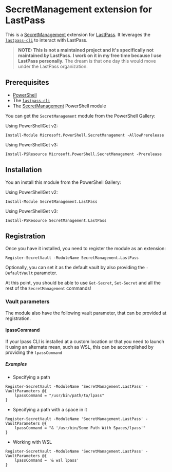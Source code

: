 # SecretManagement extension for LastPass

This is a
[SecretManagement](https://github.com/PowerShell/SecretManagement)
extension for
[LastPass](https://lastpass.com).
It leverages the [`lastpass-cli`](https://github.com/lastpass/lastpass-cli)
to interact with LastPass.

> **NOTE: This is not a maintained project and it's specifically not maintained _by_ LastPass.**
> **I work on it in my free time because I use LastPass personally.**
> The dream is that one day this would move under the LastPass organization.

## Prerequisites

* [PowerShell](https://github.com/PowerShell/PowerShell)
* The [`lastpass-cli`](https://github.com/lastpass/lastpass-cli)
* The [SecretManagement](https://github.com/PowerShell/SecretManagement) PowerShell module

You can get the `SecretManagement` module from the PowerShell Gallery:

Using PowerShellGet v2:

```pwsh
Install-Module Microsoft.PowerShell.SecretManagement -AllowPrerelease
```

Using PowerShellGet v3:

```pwsh
Install-PSResource Microsoft.PowerShell.SecretManagement -Prerelease
```

## Installation

You an install this module from the PowerShell Gallery:

Using PowerShellGet v2:

```pwsh
Install-Module SecretManagement.LastPass
```

Using PowerShellGet v3:

```pwsh
Install-PSResource SecretManagement.LastPass
```

## Registration

Once you have it installed,
you need to register the module as an extension:

```pwsh
Register-SecretVault -ModuleName SecretManagement.LastPass
```

Optionally, you can set it as the default vault by also providing the
`-DefaultVault`
parameter.


At this point,
you should be able to use
`Get-Secret`, `Set-Secret`
and all the rest of the
`SecretManagement`
commands!

### Vault parameters

The module also have the following vault parameter, that can be provided at registration.

#### lpassCommand

If your lpass CLI is installed at a custom location or that you need to launch it using an alternate mean, such as WSL, this can be accomplished by providing the `lpassCommand`

##### Examples

* Specifying a path

```pwsh
Register-SecretVault -ModuleName 'SecretManagement.LastPass' -VaultParameters @{
    lpassCommand = "/usr/bin/path/to/lpass"
}
```

* Specifying a path with a space in it

```pwsh
Register-SecretVault -ModuleName 'SecretManagement.LastPass' -VaultParameters @{
    lpassCommand = "& '/usr/bin/Some Path With Spaces/lpass'"
}
```

* Working with WSL

```pwsh
Register-SecretVault -ModuleName 'SecretManagement.LastPass' -VaultParameters @{
    lpassCommand = '& wsl lpass'
}
```

